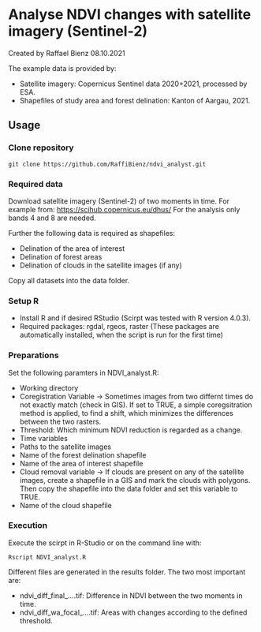 # Analyse NDVI changes with satellite imagery (Sentinel-2)
Created by Raffael Bienz
08.10.2021

The example data is provided by:
- Satellite imagery: Copernicus Sentinel data 2020+2021, processed by ESA.
- Shapefiles of study area and forest delination: Kanton of Aargau, 2021.

## Usage

### Clone repository
```
git clone https://github.com/RaffiBienz/ndvi_analyst.git
```

### Required data
Download satellite imagery (Sentinel-2) of two moments in time. For example from: https://scihub.copernicus.eu/dhus/
For the analysis  only bands 4 and 8 are needed.

Further the following data is required as shapefiles:
- Delination of the area of interest
- Delination of forest areas
- Delination of clouds in the satellite images (if any)

Copy all  datasets into the data folder.

### Setup R
- Install R and if desired RStudio (Scirpt was tested with R version 4.0.3).
- Required packages: rgdal, rgeos, raster (These packages are automatically installed, when the script is run for the first time)

### Preparations
Set the following paramters in NDVI_analyst.R:
- Working directory
- Coregistration Variable -> Sometimes images from two differnt times do not exactly match (check in GIS). If set to TRUE, a simple coregsitration method is applied, to find a shift, which minimizes the differences between the two rasters.
- Threshold: Which minimum NDVI reduction is regarded as a change.
- Time variables
- Paths to the satellite images
- Name of the forest delination shapefile
- Name of the area of interest shapefile
- Cloud removal variable -> If clouds are present on any of the satellite images, create a shapefile in a GIS and mark the clouds with polygons. Then copy the shapefile into the data folder and set this variable to TRUE.
- Name of the cloud shapefile

### Execution
Execute the scirpt in R-Studio or on the command line with:
```
Rscript NDVI_analyst.R
```

Different files are generated in the results folder. The two most important are:
- ndvi_diff_final_....tif: Difference in NDVI between the two moments in time.
- ndvi_diff_wa_focal_....tif: Areas with changes according to the defined threshold.




